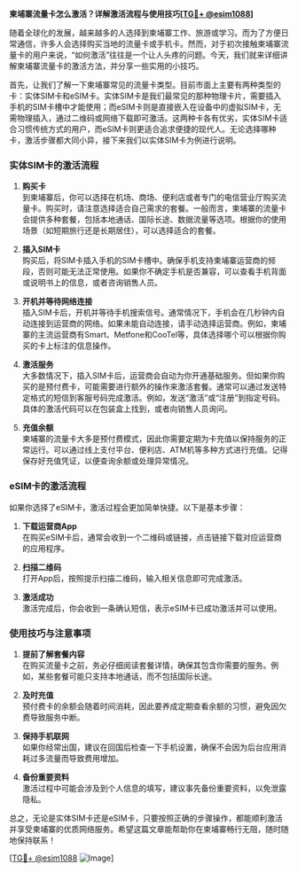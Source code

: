 **柬埔寨流量卡怎么激活？详解激活流程与使用技巧[[TG💪+ @esim1088](https://t.me/s/esim1088)]**

随着全球化的发展，越来越多的人选择到柬埔寨工作、旅游或学习。而为了方便日常通信，许多人会选择购买当地的流量卡或手机卡。然而，对于初次接触柬埔寨流量卡的用户来说，“如何激活”往往是一个让人头疼的问题。今天，我们就来详细讲解柬埔寨流量卡的激活方法，并分享一些实用的小技巧。

首先，让我们了解一下柬埔寨常见的流量卡类型。目前市面上主要有两种类型的卡：实体SIM卡和eSIM卡。实体SIM卡是我们最常见的那种物理卡片，需要插入手机的SIM卡槽中才能使用；而eSIM卡则是直接嵌入在设备中的虚拟SIM卡，无需物理插入，通过二维码或网络下载即可激活。这两种卡各有优劣，实体SIM卡适合习惯传统方式的用户，而eSIM卡则更适合追求便捷的现代人。无论选择哪种卡，激活步骤都大同小异，接下来我们以实体SIM卡为例进行说明。

### 实体SIM卡的激活流程

1. **购买卡**  
   到柬埔寨后，你可以选择在机场、商场、便利店或者专门的电信营业厅购买流量卡。购买时，请注意选择适合自己需求的套餐。一般而言，柬埔寨的流量卡会提供多种套餐，包括本地通话、国际长途、数据流量等选项。根据你的使用场景（如短期旅行还是长期居住），可以选择适合的套餐。

2. **插入SIM卡**  
   购买后，将SIM卡插入手机的SIM卡槽中。确保手机支持柬埔寨运营商的频段，否则可能无法正常使用。如果你不确定手机是否兼容，可以查看手机背面或说明书上的信息，或者咨询销售人员。

3. **开机并等待网络连接**  
   插入SIM卡后，开机并等待手机搜索信号。通常情况下，手机会在几秒钟内自动连接到运营商的网络。如果未能自动连接，请手动选择运营商。例如，柬埔寨的主流运营商有Smart、Metfone和CooTel等，具体选择哪个可以根据你购买的卡上标注的信息操作。

4. **激活服务**  
   大多数情况下，插入SIM卡后，运营商会自动为你开通基础服务。但如果你购买的是预付费卡，可能需要进行额外的操作来激活套餐。通常可以通过发送特定格式的短信到客服号码完成激活。例如，发送“激活”或“注册”到指定号码。具体的激活代码可以在包装盒上找到，或者向销售人员询问。

5. **充值余额**  
   柬埔寨的流量卡大多是预付费模式，因此你需要定期为卡充值以保持服务的正常运行。可以通过线上支付平台、便利店、ATM机等多种方式进行充值。记得保存好充值凭证，以便查询余额或处理异常情况。

### eSIM卡的激活流程

如果你选择了eSIM卡，激活过程会更加简单快捷。以下是基本步骤：

1. **下载运营商App**  
   在购买eSIM卡后，通常会收到一个二维码或链接，点击链接下载对应运营商的应用程序。

2. **扫描二维码**  
   打开App后，按照提示扫描二维码，输入相关信息即可完成激活。

3. **激活成功**  
   激活完成后，你会收到一条确认短信，表示eSIM卡已成功激活并可以使用。

### 使用技巧与注意事项

1. **提前了解套餐内容**  
   在购买流量卡之前，务必仔细阅读套餐详情，确保其包含你需要的服务。例如，某些套餐可能只支持本地通话，而不包括国际长途。

2. **及时充值**  
   预付费卡的余额会随着时间消耗，因此要养成定期查看余额的习惯，避免因欠费导致服务中断。

3. **保持手机联网**  
   如果你经常出国，建议在回国后检查一下手机设置，确保不会因为后台应用消耗过多流量而导致费用增加。

4. **备份重要资料**  
   激活过程中可能会涉及到个人信息的填写，建议事先备份重要资料，以免泄露隐私。

总之，无论是实体SIM卡还是eSIM卡，只要按照正确的步骤操作，都能顺利激活并享受柬埔寨的优质网络服务。希望这篇文章能帮助你在柬埔寨畅行无阻，随时随地保持联系！

[[TG💪+ @esim1088](https://t.me/s/esim1088) ![Image](https://i.postimg.cc/4NQfJmqS/Snipaste-2025-05-13-00-14-12.png)]